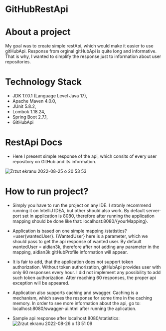 # GitHubRestApi

# About a project
My goal was to create simple restApi, which would make it easier to use gitHubApi. Response from orginal gitHubApi is quite long and informative. 
That is why, I wanted to simplify the response just to information about user repositories.


# Technology Stack
* JDK 17.0.1 (Language Level Java 17),
* Apache Maven 4.0.0,
* JUnit 5.8.2,
* Lombok 1.18.24,
* Spring Boot 2.7.1,
* GitHubApi

# RestApi Docs

* Here I present simple response of the api, which consits of every user repository on GitHub and its information.

![Zrzut ekranu 2022-08-25 o 20 53 53](https://user-images.githubusercontent.com/93425971/186745737-ecc3a132-a12a-49ad-8e40-8be943a1a5fc.png)

# How to run project? 

* Simply you have to run the project on any IDE. I stronly recommend running it on IntelliJ IDEA, but other should also work. 
By default server-port set in application is 8080, therefore after running the application mapping should be done like that: localhost:8080/{yourMapping}. 

* Application is based on one simple mapping /statistics?=user{wantedUser}. {WantedUser} here is a parameter, which we should pass to get the api response
of wanted user. By default wantedUser = aidian3k, therefore after not adding any parameter in the mapping, aidian3k gitHubProfile information will appear. 

* It is fair to add, that the application does not support token authorization. Without token authorization, gitHubApi provides user with only 60 responses
every hour. I did not implement any possibility to add such token authorization. After reaching 60 responses, the proper api exception will be appeared.

* Application also supports caching and swagger. Caching is a mechanism, which saves the response for some time in the caching memory. In order to see more 
information about the api, go to: localhost:8080/swagger-ui.html after running the aplication.

* Sample api response after localhost:8080/statistics:
![Zrzut ekranu 2022-08-26 o 13 51 09](https://user-images.githubusercontent.com/93425971/186897346-891b0064-7f66-4050-a777-199761a6f71b.png)

